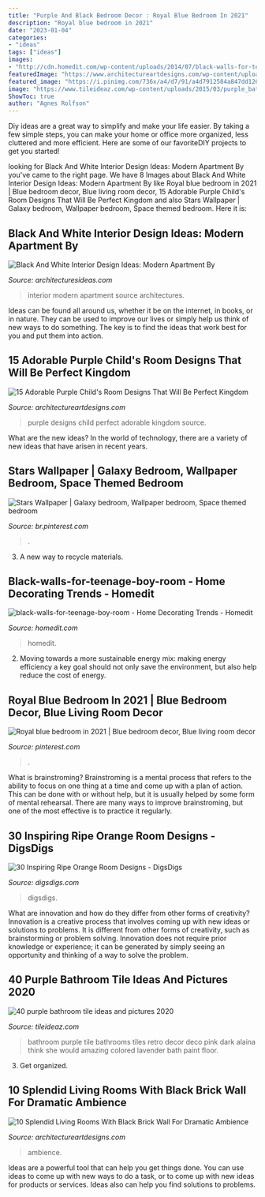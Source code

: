 ```yaml
---
title: "Purple And Black Bedroom Decor : Royal Blue Bedroom In 2021"
description: "Royal blue bedroom in 2021"
date: "2023-01-04"
categories:
- "ideas"
tags: ["ideas"]
images:
- "http://cdn.homedit.com/wp-content/uploads/2014/07/black-walls-for-teenage-boy-room-1024x681.jpg"
featuredImage: "https://www.architectureartdesigns.com/wp-content/uploads/2015/12/6.jpeg"
featured_image: "https://i.pinimg.com/736x/a4/d7/91/a4d7912584a847dd1206d102d5a3b5ac--wallpaper-designs-photo-wallpaper.jpg"
image: "https://www.tileideaz.com/wp-content/uploads/2015/03/purple_bathroom_tile_13.jpg"
ShowToc: true
author: "Agnes Rolfson"
---
```



Diy ideas are a great way to simplify and make your life easier. By taking a few simple steps, you can make your home or office more organized, less cluttered and more efficient. Here are some of our favoriteDIY projects to get you started!

	

		
looking for Black And White Interior Design Ideas: Modern Apartment By you've came to the right page. We have 8 Images about Black And White Interior Design Ideas: Modern Apartment By like Royal blue bedroom in 2021 | Blue bedroom decor, Blue living room decor, 15 Adorable Purple Child&#039;s Room Designs That Will Be Perfect Kingdom and also Stars Wallpaper | Galaxy bedroom, Wallpaper bedroom, Space themed bedroom. Here it is:
		
    
## Black And White Interior Design Ideas: Modern Apartment By

<img loading=lazy src="http://architecturesideas.com/wp-content/uploads/2017/10/black-and-white-interior-design-ideas-9.jpg" onerror="this.onerror=null;this.src='https://tse1.mm.bing.net/th?id=OIP.Tx1pt58JCbnWURgVXihNQAHaFl&amp;pid=15.1';" alt="Black And White Interior Design Ideas: Modern Apartment By">

_Source: architecturesideas.com_

>interior modern apartment source architectures. 

	

Ideas can be found all around us, whether it be on the internet, in books, or in nature. They can be used to improve our lives or simply help us think of new ways to do something. The key is to find the ideas that work best for you and put them into action.

    
## 15 Adorable Purple Child&#039;s Room Designs That Will Be Perfect Kingdom

<img loading=lazy src="https://www.architectureartdesigns.com/wp-content/uploads/2015/12/6.jpeg" onerror="this.onerror=null;this.src='https://tse1.mm.bing.net/th?id=OIP.9P3ctjG8kxBeW0cPOOvw-AHaE7&amp;pid=15.1';" alt="15 Adorable Purple Child&#039;s Room Designs That Will Be Perfect Kingdom">

_Source: architectureartdesigns.com_

>purple designs child perfect adorable kingdom source. 

	

What are the new ideas?
In the world of technology, there are a variety of new ideas that have arisen in recent years.

    
## Stars Wallpaper | Galaxy Bedroom, Wallpaper Bedroom, Space Themed Bedroom

<img loading=lazy src="https://i.pinimg.com/736x/a4/d7/91/a4d7912584a847dd1206d102d5a3b5ac--wallpaper-designs-photo-wallpaper.jpg" onerror="this.onerror=null;this.src='https://tse2.mm.bing.net/th?id=OIP.2GpYhoMAyggzSCNR56H3BgHaLF&amp;pid=15.1';" alt="Stars Wallpaper | Galaxy bedroom, Wallpaper bedroom, Space themed bedroom">

_Source: br.pinterest.com_

>. 

	

3. A new way to recycle materials.

    
## Black-walls-for-teenage-boy-room - Home Decorating Trends - Homedit

<img loading=lazy src="http://cdn.homedit.com/wp-content/uploads/2014/07/black-walls-for-teenage-boy-room-1024x681.jpg" onerror="this.onerror=null;this.src='https://tse3.mm.bing.net/th?id=OIP.5liMFf9LOPCbmu7hfPVdIQHaE7&amp;pid=15.1';" alt="black-walls-for-teenage-boy-room - Home Decorating Trends - Homedit">

_Source: homedit.com_

>homedit. 

	

2. Moving towards a more sustainable energy mix: making energy efficiency a key goal should not only save the environment, but also help reduce the cost of energy.

    
## Royal Blue Bedroom In 2021 | Blue Bedroom Decor, Blue Living Room Decor

<img loading=lazy src="https://i.pinimg.com/736x/1e/e4/c9/1ee4c98e542f88d67d74cb582fa78e8b.jpg" onerror="this.onerror=null;this.src='https://tse1.mm.bing.net/th?id=OIP.hBSuNlmSZD3pDtWD3oLTxAHaJ3&amp;pid=15.1';" alt="Royal blue bedroom in 2021 | Blue bedroom decor, Blue living room decor">

_Source: pinterest.com_

>. 

	

What is brainstroming? Brainstroming is a mental process that refers to the ability to focus on one thing at a time and come up with a plan of action. This can be done with or without help, but it is usually helped by some form of mental rehearsal. There are many ways to improve brainstroming, but one of the most effective is to practice it regularly.

    
## 30 Inspiring Ripe Orange Room Designs - DigsDigs

<img loading=lazy src="https://www.digsdigs.com/photos/bright-and-inspiring-orange-room-designs-21.jpg" onerror="this.onerror=null;this.src='https://tse2.mm.bing.net/th?id=OIP.NxPB9tH8PIW3qdUrBaFmDgHaJ4&amp;pid=15.1';" alt="30 Inspiring Ripe Orange Room Designs - DigsDigs">

_Source: digsdigs.com_

>digsdigs. 

	

What are innovation and how do they differ from other forms of creativity?
Innovation is a creative process that involves coming up with new ideas or solutions to problems. It is different from other forms of creativity, such as brainstorming or problem solving. Innovation does not require prior knowledge or experience; it can be generated by simply seeing an opportunity and thinking of a way to solve the problem.

    
## 40 Purple Bathroom Tile Ideas And Pictures 2020

<img loading=lazy src="https://www.tileideaz.com/wp-content/uploads/2015/03/purple_bathroom_tile_13.jpg" onerror="this.onerror=null;this.src='https://tse4.mm.bing.net/th?id=OIP.Y4HrSpsj5PfCHQ7pAKCMkwHaJ2&amp;pid=15.1';" alt="40 purple bathroom tile ideas and pictures 2020">

_Source: tileideaz.com_

>bathroom purple tile bathrooms tiles retro decor deco pink dark alaina think she would amazing colored lavender bath paint floor. 

	

3. Get organized.

    
## 10 Splendid Living Rooms With Black Brick Wall For Dramatic Ambience

<img loading=lazy src="http://www.architectureartdesigns.com/wp-content/uploads/2017/05/1-22-1024x580.jpg" onerror="this.onerror=null;this.src='https://tse4.mm.bing.net/th?id=OIP.BoB_a54ElQLN_fv_kHMYbgHaEM&amp;pid=15.1';" alt="10 Splendid Living Rooms With Black Brick Wall For Dramatic Ambience">

_Source: architectureartdesigns.com_

>ambience. 

	

Ideas are a powerful tool that can help you get things done. You can use ideas to come up with new ways to do a task, or to come up with new ideas for products or services. Ideas also can help you find solutions to problems.

